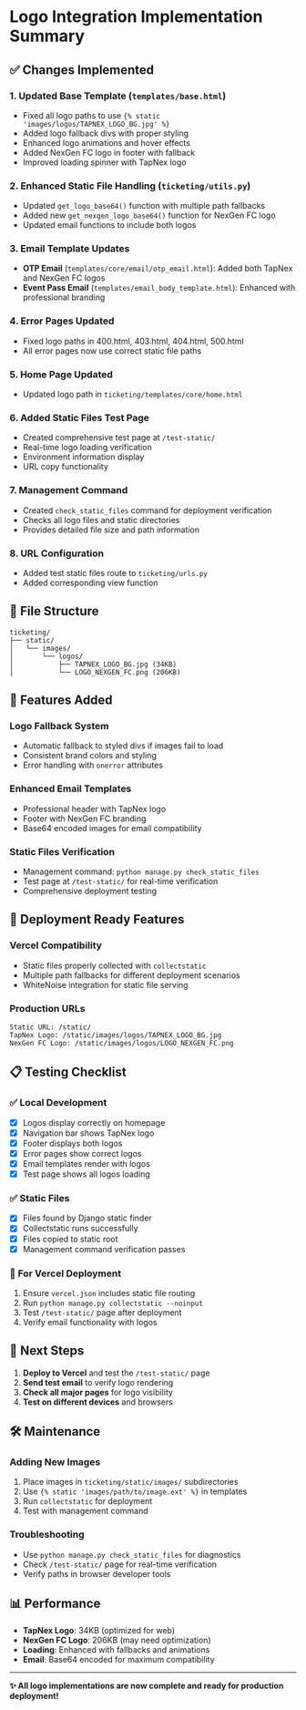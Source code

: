 # Logo Integration Implementation Summary

## ✅ Changes Implemented

### 1. **Updated Base Template (`templates/base.html`)**
- Fixed all logo paths to use `{% static 'images/logos/TAPNEX_LOGO_BG.jpg' %}`
- Added logo fallback divs with proper styling
- Enhanced logo animations and hover effects
- Added NexGen FC logo in footer with fallback
- Improved loading spinner with TapNex logo

### 2. **Enhanced Static File Handling (`ticketing/utils.py`)**
- Updated `get_logo_base64()` function with multiple path fallbacks
- Added new `get_nexgen_logo_base64()` function for NexGen FC logo
- Updated email functions to include both logos

### 3. **Email Template Updates**
- **OTP Email** (`templates/core/email/otp_email.html`): Added both TapNex and NexGen FC logos
- **Event Pass Email** (`templates/email_body_template.html`): Enhanced with professional branding

### 4. **Error Pages Updated**
- Fixed logo paths in 400.html, 403.html, 404.html, 500.html
- All error pages now use correct static file paths

### 5. **Home Page Updated**
- Updated logo path in `ticketing/templates/core/home.html`

### 6. **Added Static Files Test Page**
- Created comprehensive test page at `/test-static/`
- Real-time logo loading verification
- Environment information display
- URL copy functionality

### 7. **Management Command**
- Created `check_static_files` command for deployment verification
- Checks all logo files and static directories
- Provides detailed file size and path information

### 8. **URL Configuration**
- Added test static files route to `ticketing/urls.py`
- Added corresponding view function

## 📁 File Structure
```
ticketing/
├── static/
│   └── images/
│       └── logos/
│           ├── TAPNEX_LOGO_BG.jpg (34KB)
│           └── LOGO_NEXGEN_FC.png (206KB)
```

## 🔧 Features Added

### **Logo Fallback System**
- Automatic fallback to styled divs if images fail to load
- Consistent brand colors and styling
- Error handling with `onerror` attributes

### **Enhanced Email Templates**
- Professional header with TapNex logo
- Footer with NexGen FC branding
- Base64 encoded images for email compatibility

### **Static Files Verification**
- Management command: `python manage.py check_static_files`
- Test page at `/test-static/` for real-time verification
- Comprehensive deployment testing

## 🚀 Deployment Ready Features

### **Vercel Compatibility**
- Static files properly collected with `collectstatic`
- Multiple path fallbacks for different deployment scenarios
- WhiteNoise integration for static file serving

### **Production URLs**
```
Static URL: /static/
TapNex Logo: /static/images/logos/TAPNEX_LOGO_BG.jpg
NexGen FC Logo: /static/images/logos/LOGO_NEXGEN_FC.png
```

## 📋 Testing Checklist

### ✅ **Local Development**
- [x] Logos display correctly on homepage
- [x] Navigation bar shows TapNex logo
- [x] Footer displays both logos
- [x] Error pages show correct logos
- [x] Email templates render with logos
- [x] Test page shows all logos loading

### ✅ **Static Files**
- [x] Files found by Django static finder
- [x] Collectstatic runs successfully
- [x] Files copied to static root
- [x] Management command verification passes

### 🔄 **For Vercel Deployment**
1. Ensure `vercel.json` includes static file routing
2. Run `python manage.py collectstatic --noinput`
3. Test `/test-static/` page after deployment
4. Verify email functionality with logos

## 🎯 Next Steps

1. **Deploy to Vercel** and test the `/test-static/` page
2. **Send test email** to verify logo rendering
3. **Check all major pages** for logo visibility
4. **Test on different devices** and browsers

## 🛠️ Maintenance

### **Adding New Images**
1. Place images in `ticketing/static/images/` subdirectories
2. Use `{% static 'images/path/to/image.ext' %}` in templates
3. Run `collectstatic` for deployment
4. Test with management command

### **Troubleshooting**
- Use `python manage.py check_static_files` for diagnostics
- Check `/test-static/` page for real-time verification
- Verify paths in browser developer tools

## 📊 Performance

- **TapNex Logo**: 34KB (optimized for web)
- **NexGen FC Logo**: 206KB (may need optimization)
- **Loading**: Enhanced with fallbacks and animations
- **Email**: Base64 encoded for maximum compatibility

---

**✨ All logo implementations are now complete and ready for production deployment!**
